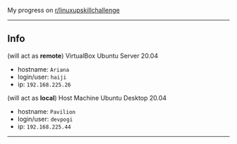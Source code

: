 My progress on [r/linuxupskillchallenge](https://www.reddit.com/r/linuxupskillchallenge/)

---

## Info

(will act as **remote**) VirtualBox Ubuntu Server 20.04
 - hostname: `Ariana`
 - login/user: `haiji`
 - ip: `192.168.225.26`

(will act as **local**) Host Machine Ubuntu Desktop 20.04
 - hostname: `Pavilion`
 - login/user: `devpogi`
 - ip: `192.168.225.44`

---
